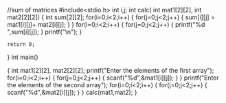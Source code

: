 //sum of matrices
#include<stdio.h>
int i,j; 
int calc( int mat1[2][2], int mat2[2][2])
{
    int sum[2][2];
    for(i=0;i<2;i++)
    {
        for(j=0;j<2;j++)
        {
            sum[i][j] = mat1[i][j]+ mat2[i][j];
        }
    }
    for(i=0;i<2;i++)
    {
        for(j=0;j<2;j++)
        {
            printf("%d ",sum[i][j]);
        }
        printf("\n");
    }

    return 0;
}
int main()

{
    int mat1[2][2], mat2[2][2];
    printf("Enter the elements of the first array");
    for(i=0;i<2;i++)
    {
        for(j=0;j<2;j++)
        {
            scanf("%d",&mat1[i][j]);
        }
    }
    printf("Enter the elements of the second array");
    for(i=0;i<2;i++)
    {
        for(j=0;j<2;j++)
        {
            scanf("%d",&mat2[i][j]);
        }
    }
    calc(mat1,mat2);
}
